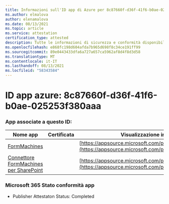 ```yaml
---
title: Informazioni sull'ID app di Azure per 8c87660f-d36f-41f6-b0ae-025253f380aa
ms.author: elmalova
author: elenamalova
ms.date: 08/13/2021
ms.topic: article
ms.service: attestation
certification_type: attested
description: Tutte le informazioni di sicurezza e conformità disponibili per 8c87660f-d36f-41f6-b0ae-025253f380aaa.
ms.openlocfilehash: e868fc198d604afda7b965d698f8c34ce191ff99
ms.sourcegitcommit: 89e0443433dfa6a727a657ca5962af8d4f8d3d58
ms.translationtype: MT
ms.contentlocale: it-IT
ms.lasthandoff: 08/13/2021
ms.locfileid: "58343584"
---
```

# <a name="azure-app-id-8c87660f-d36f-41f6-b0ae-025253f380aa"></a>ID app azure: 8c87660f-d36f-41f6-b0ae-025253f380aaa


### <a name="apps-associated-with-this-id"></a>App associate a questo ID:
| **Nome app** | **Certificata** | **Visualizzazione in AppSource** |
|--------------|---------------|-----------------------|
| [FormMachines](https://docs.microsoft.com/microsoft-365-app-certification/forward/WA200001217) |  | [https://appsource.microsoft.com/product/office/WA200001217](https://appsource.microsoft.com/product/office/WA200001217) |
| [Connettore FormMachines per SharePoint](https://docs.microsoft.com/microsoft-365-app-certification/forward/WA200000357) |  | [https://appsource.microsoft.com/product/office/WA200000357](https://appsource.microsoft.com/product/office/WA200000357) |

### <a name="microsoft-365-app-compliance-status"></a>Microsoft 365 Stato conformità app
- Publisher Attestaton Status: Completed
